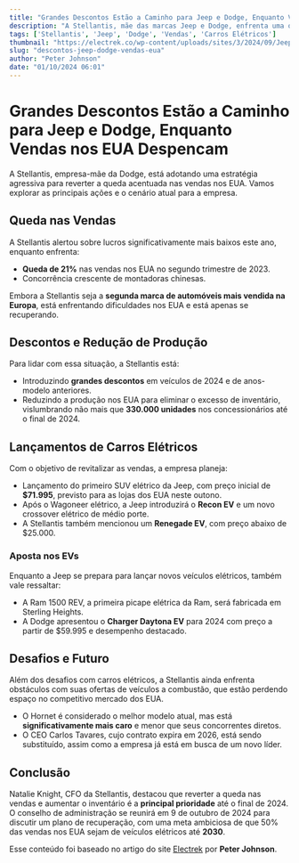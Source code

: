 ```yaml
---
title: "Grandes Descontos Estão a Caminho para Jeep e Dodge, Enquanto Vendas nos EUA Despencam"
description: "A Stellantis, mãe das marcas Jeep e Dodge, enfrenta uma queda acentuada nas vendas e introduz grandes descontos enquanto se prepara para lançamentos de EVs."
tags: ['Stellantis', 'Jeep', 'Dodge', 'Vendas', 'Carros Elétricos']
thumbnail: "https://electrek.co/wp-content/uploads/sites/3/2024/09/Jeeps-first-EV-delayed-1.jpeg?quality=82&strip=all&w=1400"
slug: "descontos-jeep-dodge-vendas-eua"
author: "Peter Johnson"
date: "01/10/2024 06:01"
---
```


# Grandes Descontos Estão a Caminho para Jeep e Dodge, Enquanto Vendas nos EUA Despencam

A Stellantis, empresa-mãe da Dodge, está adotando uma estratégia agressiva para reverter a queda acentuada nas vendas nos EUA. Vamos explorar as principais ações e o cenário atual para a empresa.

## Queda nas Vendas

A Stellantis alertou sobre lucros significativamente mais baixos este ano, enquanto enfrenta:
- **Queda de 21%** nas vendas nos EUA no segundo trimestre de 2023.
- Concorrência crescente de montadoras chinesas.

Embora a Stellantis seja a **segunda marca de automóveis mais vendida na Europa**, está enfrentando dificuldades nos EUA e está apenas se recuperando.

## Descontos e Redução de Produção

Para lidar com essa situação, a Stellantis está:
- Introduzindo **grandes descontos** em veículos de 2024 e de anos-modelo anteriores.
- Reduzindo a produção nos EUA para eliminar o excesso de inventário, vislumbrando não mais que **330.000 unidades** nos concessionários até o final de 2024.

## Lançamentos de Carros Elétricos

Com o objetivo de revitalizar as vendas, a empresa planeja:
- Lançamento do primeiro SUV elétrico da Jeep, com preço inicial de **$71.995**, previsto para as lojas dos EUA neste outono.
- Após o Wagoneer elétrico, a Jeep introduzirá o **Recon EV** e um novo crossover elétrico de médio porte.
- A Stellantis também mencionou um **Renegade EV**, com preço abaixo de $25.000.

### Aposta nos EVs

Enquanto a Jeep se prepara para lançar novos veículos elétricos, também vale ressaltar:
- A Ram 1500 REV, a primeira picape elétrica da Ram, será fabricada em Sterling Heights.
- A Dodge apresentou o **Charger Daytona EV** para 2024 com preço a partir de $59.995 e desempenho destacado.

## Desafios e Futuro

Além dos desafios com carros elétricos, a Stellantis ainda enfrenta obstáculos com suas ofertas de veículos a combustão, que estão perdendo espaço no competitivo mercado dos EUA.
- O Hornet é considerado o melhor modelo atual, mas está **significativamente mais caro** e menor que seus concorrentes diretos.
- O CEO Carlos Tavares, cujo contrato expira em 2026, está sendo substituído, assim como a empresa já está em busca de um novo líder.

## Conclusão

Natalie Knight, CFO da Stellantis, destacou que reverter a queda nas vendas e aumentar o inventário é a **principal prioridade** até o final de 2024. 
  O conselho de administração se reunirá em 9 de outubro de 2024 para discutir um plano de recuperação, com uma meta ambiciosa de que 50% das vendas nos EUA sejam de veículos elétricos até **2030**.

Esse conteúdo foi baseado no artigo do site [Electrek](https://electrek.co/2024/09/30/big-discounts-jeep-dodge-us-sales-crash/) por **Peter Johnson**.